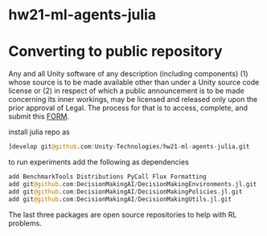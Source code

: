 # hw21-ml-agents-julia
# Converting to public repository
Any and all Unity software of any description (including components) (1) whose source is to be made available other than under a Unity source code license or (2) in respect of which a public announcement is to be made concerning its inner workings, may be licensed and released only upon the prior approval of Legal.
The process for that is to access, complete, and submit this [FORM](https://docs.google.com/forms/d/e/1FAIpQLSe3H6PARLPIkWVjdB_zMvuIuIVtrqNiGlEt1yshkMCmCMirvA/viewform).


install julia repo as 
```julia
]develop git@github.com:Unity-Technologies/hw21-ml-agents-julia.git
```

to run experiments add the following as dependencies
```julia
add BenchmarkTools Distributions PyCall Flux Formatting
add git@github.com:DecisionMakingAI/DecisionMakingEnvironments.jl.git
add git@github.com:DecisionMakingAI/DecisionMakingPolicies.jl.git
add git@github.com:DecisionMakingAI/DecisionMakingUtils.jl.git
```

The last three packages are open source repositories to help with RL problems. 